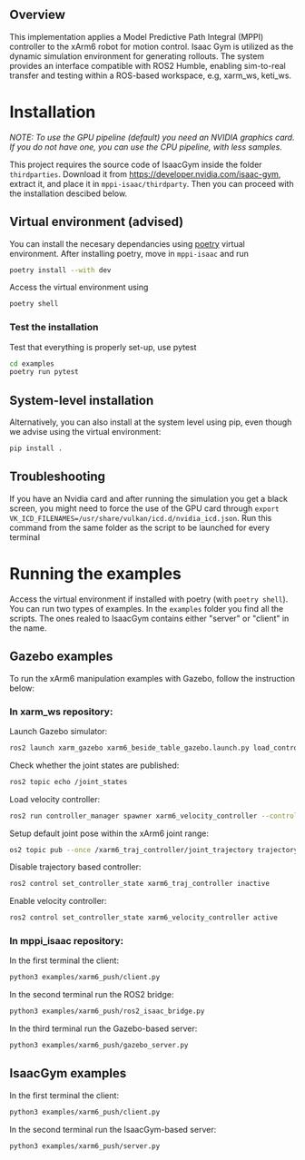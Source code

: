 ## Overview
This implementation applies a Model Predictive Path Integral (MPPI) controller to the xArm6 robot for motion control. Isaac Gym is utilized as the dynamic simulation environment for generating rollouts. The system provides an interface compatible with ROS2 Humble, enabling sim-to-real transfer and testing within a ROS-based workspace, e.g, xarm_ws, keti_ws.

# Installation

*NOTE: To use the GPU pipeline (default) you need an NVIDIA graphics card. If you do not have one, you can use the CPU pipeline, with less samples.*

This project requires the source code of IsaacGym inside the folder
`thirdparties`. Download it from https://developer.nvidia.com/isaac-gym, extract it, and place
it in `mppi-isaac/thirdparty`. Then you can proceed with the installation descibed below. 

## Virtual environment (advised)
You can install the necesary dependancies using [poetry](https://python-poetry.org/docs/) virtual environment. After installing poetry, move in `mppi-isaac` and run
```bash
poetry install --with dev
```

Access the virtual environment using
```bash
poetry shell
```

### **Test the installation**
Test that everything is properly set-up, use pytest
```bash
cd examples
poetry run pytest
```
## System-level installation
Alternatively, you can also install at the system level using pip, even though we advise using the virtual environment:
```bash
pip install .
```

## Troubleshooting
If you have an Nvidia card and after running the simulation you get a black screen, you might need to force the use of the GPU card through ``export VK_ICD_FILENAMES=/usr/share/vulkan/icd.d/nvidia_icd.json``. Run this command from the same folder as the script to be launched for every terminal

# Running the examples
Access the virtual environment if installed with poetry (with `poetry shell`). You can run two types of examples. In the `examples` folder you find all the scripts. The ones realed to IsaacGym contains either "server" or "client" in the name. 

## Gazebo examples
To run the xArm6 manipulation examples with Gazebo, follow the instruction below:

### In xarm_ws repository:
Launch Gazebo simulator:
```bash 
ros2 launch xarm_gazebo xarm6_beside_table_gazebo.launch.py load_controller:=true joint_state_broadcaster:=true
```
Check whether the joint states are published:
```bash 
ros2 topic echo /joint_states
```
Load velocity controller:
```bash 
ros2 run controller_manager spawner xarm6_velocity_controller --controller-type velocity_controllers/JointGroupVelocityController --param-file ../xarm_ws/src/xarm_ros2/xarm_controller/config/velocity_based_controller.yaml --inactive
```
Setup default joint pose within the xArm6 joint range:
```bash 
os2 topic pub --once /xarm6_traj_controller/joint_trajectory trajectory_msgs/msg/JointTrajectory "{joint_names: ['xarm6_joint1', 'xarm6_joint2', 'xarm6_joint3', 'xarm6_joint4', 'xarm6_joint5', 'xarm6_joint6'], points: [{positions: [0.0, -0.78,-0.78, 0.0, 1.5708, 0.0], time_from_start: {sec: 5, nanosec: 0}}]}"time_from_start: {sec: 5, nanosec: 0}}]}"
```
Disable trajectory based controller:
```bash 
ros2 control set_controller_state xarm6_traj_controller inactive
```
Enable velocity controller:
```bash 
ros2 control set_controller_state xarm6_velocity_controller active
```

### In mppi_isaac repository:
In the first terminal the client:
```bash 
python3 examples/xarm6_push/client.py
```
In the second terminal run the ROS2 bridge:
```bash 
python3 examples/xarm6_push/ros2_isaac_bridge.py
```
In the third terminal run the Gazebo-based server:
```bash 
python3 examples/xarm6_push/gazebo_server.py
```

## IsaacGym examples
In the first terminal the client:
```bash 
python3 examples/xarm6_push/client.py
```
In the second terminal run the IsaacGym-based server:
```bash 
python3 examples/xarm6_push/server.py
```
